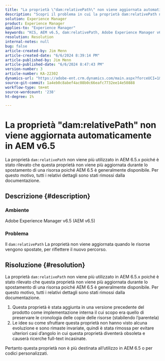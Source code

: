 ```yaml
---
title: "La proprietà \"dam:relativePath\" non viene aggiornata automaticamente in AEM v6.5"
description: "Scopri il problema in cui la proprietà dam:relativePath non viene aggiornata quando le risorse vengono spostate, per riflettere il nuovo percorso in AEM 6.5."
solution: Experience Manager
product: Experience Manager
applies-to: "Experience Manager"
keywords: "KCS, AEM v6.5, dam:relativePath, Adobe Experience Manager v6.5, update, automatic, FAQ"
resolution: Resolution
internal-notes: null
bug: false
article-created-by: Jim Menn
article-created-date: "6/6/2024 8:39:14 PM"
article-published-by: Jim Menn
article-published-date: "6/6/2024 8:47:43 PM"
version-number: 3
article-number: KA-22302
dynamics-url: "https://adobe-ent.crm.dynamics.com/main.aspx?forceUCI=1&pagetype=entityrecord&etn=knowledgearticle&id=df37e9d5-4424-ef11-840a-000d3a338844"
source-git-commit: 1a4eb0c8abef4ac08b0c66eafc7732ee14e50888
workflow-type: tm+mt
source-wordcount: '238'
ht-degree: 1%

---
```


# La proprietà &quot;dam:relativePath&quot; non viene aggiornata automaticamente in AEM v6.5


La proprietà `dam:relativePath` non viene più utilizzato in AEM 6.5.x poiché è stato rilevato che questa proprietà non viene più aggiornata durante lo spostamento di una risorsa poiché AEM 6.5 è generalmente disponibile. Per questo motivo, tutti i relativi dettagli sono stati rimossi dalla documentazione.

## Descrizione {#description}


### <b>Ambiente</b>

Adobe Experience Manager v6.5 (AEM v6.5)



### <b>Problema</b>

Il `dam:relativePath` La proprietà non viene aggiornata quando le risorse vengono spostate, per riflettere il nuovo percorso.


## Risoluzione {#resolution}


La proprietà `dam:relativePath` non viene più utilizzato in AEM 6.5.x poiché è stato rilevato che questa proprietà non viene più aggiornata durante lo spostamento di una risorsa poiché AEM 6.5 è generalmente disponibile. Per questo motivo, tutti i relativi dettagli sono stati rimossi dalla documentazione.



1. Questa proprietà è stata aggiunta in una versione precedente del prodotto come implementazione interna il cui scopo era quello di preservare le cronologia delle copie delle risorse (stabilendo l’parentela)
2. Le idee su come sfruttare questa proprietà non hanno visto alcuna evoluzione e sono rimaste invariate, quindi è stata rimossa per evitare ulteriori casi d’angolo in cui questa proprietà diventerà obsoleta e causerà ricerche full-text incasinate.


Pertanto questa proprietà non è più destinata all’utilizzo in AEM 6.5 o per codici personalizzati.
